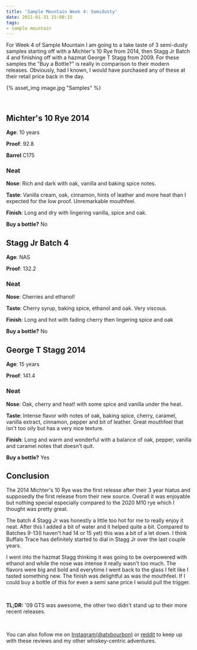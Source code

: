 ```yaml
---
title: 'Sample Mountain Week 4: Semidusty'
date: 2021-01-31 15:00:15
tags:
- sample mountain
---
```


For Week 4 of Sample Mountain I am going to a take taste of 3 semi-dusty samples starting off with a Michter's 10 Rye from 2014, then Stagg Jr Batch 4 and finishing off with a hazmat George T Stagg from 2009. For these samples the "Buy a Bottle?" is really in comparison to their modern releases. Obviously, had I known, I would have purchased any of these at their retail price back in the day.

{% asset_img image.jpg "Samples" %}

&nbsp;

## Michter's 10 Rye 2014

**Age**: 10 years

**Proof**: 92.8

**Barrel** C175

### Neat
**Nose**: Rich and dark with oak, vanilla and baking spice notes.

**Taste**: Vanilla cream, oak, cinnamon, hints of leather and more heat than I expected for the low proof. Unremarkable mouthfeel.

**Finish**: Long and dry with lingering vanilla, spice and oak.

**Buy a bottle?** No

## Stagg Jr Batch 4

**Age**: NAS

**Proof**: 132.2

### Neat
**Nose**: Cherries and ethanol!

**Taste**: Cherry syrup, baking spice, ethanol and oak. Very viscous.

**Finish**: Long and hot with fading cherry then lingering spice and oak

**Buy a bottle?** No

## George T Stagg 2014

**Age**: 15 years

**Proof**: 141.4

### Neat
**Nose**: Oak, cherry and heat! with some spice and vanilla under the heat.

**Taste**: Intense flavor with notes of oak, baking spice, cherry, caramel, vanilla extract, cinnamon, pepper and bit of leather. Great mouthfeel that isn't too oily but has a very nice texture. 

**Finish**: Long and warm and wonderful with a balance of oak, pepper, vanilla and caramel notes that doesn't quit.

**Buy a bottle?** Yes

## Conclusion

The 2014 Michter's 10 Rye was the first release after their 3 year hiatus and supposedly the first release from their new source. Overall it was enjoyable but nothing special especially compared to the 2020 M10 rye which I thought was pretty great.

The batch 4 Stagg Jr was honestly a little too hot for me to really enjoy it neat. After this I added a bit of water and it helped quite a bit. Compared to Batches 9-13(I haven't had 14 or 15 yet) this was a bit of a let down. I think Buffalo Trace has definitely started to dial in Stagg Jr over the last couple years.

I went into the hazmat Stagg thinking it was going to be overpowered with ethanol and while the nose was intense it really wasn't too much. The flavors were big and bold and everytime I went back to the glass I felt like I tasted something new. The finish was delightful as was the mouthfeel. If I could buy a bottle of this for even a semi sane price I would pull the trigger.

&nbsp;

**TL;DR:** '09 GTS was awesome, the other two didn't stand up to their more recent releases.

&nbsp;

You can also follow me on [Instagram(@atxbourbon)](https://www.instagram.com/atxbourbon/) or [reddit](https://www.reddit.com/r/atxbourbon/) to keep up with these reviews and my other whiskey-centric adventures.



